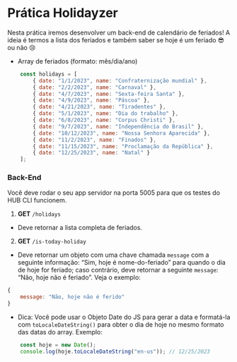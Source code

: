# Prática Holidayzer

Nesta prática iremos desenvolver um back-end de calendário de feriados! A ideia é termos a lista dos feriados e também saber se hoje é um feriado 😎 ou não 😢

- Array de feriados (formato: mês/dia/ano)
```javascript
	const holidays = [
		{ date: "1/1/2023", name: "Confraternização mundial" },
		{ date: "2/2/2023", name: "Carnaval" },
		{ date: "4/7/2023", name: "Sexta-feira Santa" },
		{ date: "4/9/2023", name: "Páscoa" },
		{ date: "4/21/2023", name: "Tiradentes" },
		{ date: "5/1/2023", name: "Dia do trabalho" },
		{ date: "6/8/2023", name: "Corpus Christi" },
		{ date: "9/7/2023", name: "Independência do Brasil" },
		{ date: "10/12/2023", name: "Nossa Senhora Aparecida" },
		{ date: "11/2/2023", name: "Finados" },
		{ date: "11/15/2023", name: "Proclamação da República" },
		{ date: "12/25/2023", name: "Natal" }
	];
```

### Back-End
Você deve rodar o seu app servidor na porta 5005 para que os testes do HUB CLI funcionem.

1. **GET** `/holidays`

- Deve retornar a lista completa de feriados.

2. **GET** `/is-today-holiday`

- Deve retornar um objeto com uma chave chamada `message` com a seguinte informação: “Sim, hoje é nome-do-feriado” para quando o dia de hoje for feriado; caso contrário, deve retornar a seguinte `message`: “Não, hoje não é feriado”. Veja o exemplo:

```javascript
{
	message: "Não, hoje não é ferido"
}
```

- Dica: Você pode usar o Objeto Date do JS para gerar a data e formatá-la com `toLocaleDateString()` para obter o dia de hoje no mesmo formato das datas do array. Exemplo:

```javascript
	const hoje = new Date();
	console.log(hoje.toLocaleDateString("en-us")); // 12/25/2023
```
